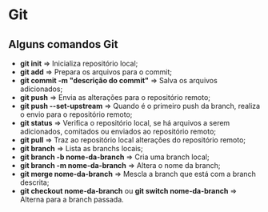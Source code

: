 # Git
## Alguns comandos Git




- **git init** => Inicializa repositório local;
- **git add** => Prepara os arquivos para o commit;
- **git commit -m "descrição do commit"** => Salva os arquivos adicionados;
- **git push** => Envia as alterações para o repositório remoto;
- **git push --set-upstream** => Quando é o primeiro push da branch, realiza o envio para o repositório remoto;
- **git status** => Verifica o repositório local, se há arquivos a serem adicionados, comitados ou enviados ao repositório remoto;
- **git pull** => Traz ao repositório local alterações do repositório remoto;
- **git branch** => Lista as branchs locais;
- **git branch -b nome-da-branch** => Cria uma branch local;
- **git branch -m nome-da-branch** => Altera o nome da branch;
- **git merge nome-da-branch** => Mescla a branch que está com a branch descrita;
- **git checkout nome-da-branch** ou **git switch nome-da-branch** => Alterna para a branch passada.